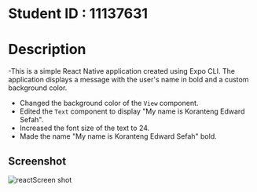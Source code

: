 
# Student ID : 11137631

# Description
-This is a simple React Native application created using Expo CLI. The application displays a message with the user's name in bold and a custom background color.
- Changed the background color of the `View` component.
- Edited the `Text` component to display "My name is Koranteng Edward Sefah".
- Increased the font size of the text to 24.
- Made the name  "My name is Koranteng Edward Sefah" bold.

## Screenshot

![reactScreen shot](https://github.com/EdiscoKes/rn-assignment2-ID-11137631/assets/151837632/e2ce65b4-0fac-4b0d-8b0c-c97be1b80f7a)
